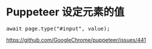 # Puppeteer 设定元素的值

<!--
ID: b831822c-b9f6-4b47-b70f-ea064e6cdfbf
Status: publish
Date: 2019-06-15T15:05:50
Modified: 2020-05-16T10:59:20
wp_id: 76
-->

<!-- wp:preformatted -->
<pre class="wp-block-preformatted">await page.type("#input", value);
</pre>
<!-- /wp:preformatted -->

<!-- wp:paragraph -->
<p><a href="https://github.com/GoogleChrome/puppeteer/issues/441">https://github.com/GoogleChrome/puppeteer/issues/441</a></p>
<!-- /wp:paragraph -->